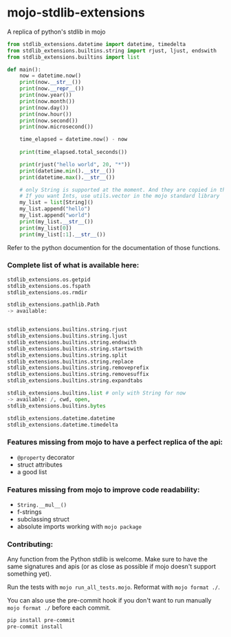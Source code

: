 # mojo-stdlib-extensions
A replica of python's stdlib in mojo


```python
from stdlib_extensions.datetime import datetime, timedelta
from stdlib_extensions.builtins.string import rjust, ljust, endswith
from stdlib_extensions.builtins import list

def main():
    now = datetime.now()
    print(now.__str__())
    print(now.__repr__())
    print(now.year())
    print(now.month())
    print(now.day())
    print(now.hour())
    print(now.second())
    print(now.microsecond())

    time_elapsed = datetime.now() - now
    
    print(time_elapsed.total_seconds())

    print(rjust("hello world", 20, "*"))
    print(datetime.min().__str__())
    print(datetime.max().__str__())

    # only String is supported at the moment. And they are copied in the list.
    # If you want Ints, use utils.vector in the mojo standard library
    my_list = list[String]()
    my_list.append("hello")
    my_list.append("world")
    print(my_list.__str__())
    print(my_list[0])
    print(my_list[:1].__str__())
```

Refer to the python documention for the documentation of those functions.


### Complete list of what is available here:

```python
stdlib_extensions.os.getpid
stdlib_extensions.os.fspath
stdlib_extensions.os.rmdir

stdlib_extensions.pathlib.Path
-> available: 


stdlib_extensions.builtins.string.rjust
stdlib_extensions.builtins.string.ljust
stdlib_extensions.builtins.string.endswith
stdlib_extensions.builtins.string.startswith
stdlib_extensions.builtins.string.split
stdlib_extensions.builtins.string.replace
stdlib_extensions.builtins.string.removeprefix
stdlib_extensions.builtins.string.removesuffix
stdlib_extensions.builtins.string.expandtabs

stdlib_extensions.builtins.list # only with String for now
-> available: /, cwd, open,  
stdlib_extensions.builtins.bytes

stdlib_extensions.datetime.datetime
stdlib_extensions.datetime.timedelta
```


### Features missing from mojo to have a perfect replica of the api:
* `@property` decorator
* struct attributes
* a good list


### Features missing from mojo to improve code readability:
* `String.__mul__()`
* f-strings
* subclassing struct
* absolute imports working with `mojo package`

### Contributing:

Any function from the Python stdlib is welcome. Make sure to have the same signatures and apis
(or as close as possible if mojo doesn't support something yet).

Run the tests with `mojo run_all_tests.mojo`.
Reformat with `mojo format ./`.

You can also use the pre-commit hook if you don't want to run manually `mojo format ./` before each commit.

```bash
pip install pre-commit
pre-commit install
```
